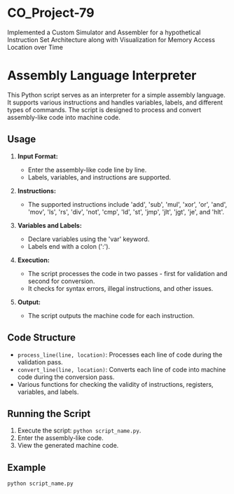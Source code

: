 # CO_Project-79
Implemented a Custom Simulator and Assembler for a hypothetical Instruction Set Architecture along with Visualization for Memory Access Location over Time  

# Assembly Language Interpreter

This Python script serves as an interpreter for a simple assembly language. It supports various instructions and handles variables, labels, and different types of commands. The script is designed to process and convert assembly-like code into machine code.

## Usage

1. **Input Format:**
   - Enter the assembly-like code line by line.
   - Labels, variables, and instructions are supported.

2. **Instructions:**
   - The supported instructions include 'add', 'sub', 'mul', 'xor', 'or', 'and', 'mov', 'ls', 'rs', 'div', 'not', 'cmp', 'ld', 'st', 'jmp', 'jlt', 'jgt', 'je', and 'hlt'.

3. **Variables and Labels:**
   - Declare variables using the 'var' keyword.
   - Labels end with a colon (':').

4. **Execution:**
   - The script processes the code in two passes - first for validation and second for conversion.
   - It checks for syntax errors, illegal instructions, and other issues.

5. **Output:**
   - The script outputs the machine code for each instruction.

## Code Structure

- `process_line(line, location)`: Processes each line of code during the validation pass.
- `convert_line(line, location)`: Converts each line of code into machine code during the conversion pass.
- Various functions for checking the validity of instructions, registers, variables, and labels.

## Running the Script

1. Execute the script: `python script_name.py`.
2. Enter the assembly-like code.
3. View the generated machine code.

## Example

```python
python script_name.py
